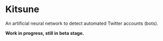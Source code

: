 # Kitsune

An artificial neural network to detect automated Twitter accounts (bots).

**Work in progress, still in beta stage.**